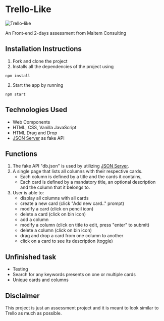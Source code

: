 # Trello-Like


![Trello-like](https://user-images.githubusercontent.com/50238797/66843823-e148e480-ef9f-11e9-87df-057d15dff5cd.PNG)


An Front-end 2-days assessment from Maltem Consulting 

## Installation Instructions
1. Fork and clone the project
2. Installs all the dependencies of the project using
```
npm install
````
2. Start the app by running
```
npm start
````
## Technologies Used
- Web Components
- HTML, CSS, Vanilla JavaScript
- HTML Drag and Drop
- [JSON Server](https://github.com/typicode/json-server) as fake API
 
## Functions
1. The fake API "db.json" is used by utilizing [JSON Server](https://github.com/typicode/json-server).
2. A single page that lists all columns with their respective cards.
   - Each column is defined by a title and the cards it contains,
   - Each card is defined by a mandatory title, an optional description and the column that it belongs to.
3. User is able to:
   - display all columns with all cards
   - create a new card (click "Add new card.." prompt)
   - modify a card (click on pencil icon)
   - delete a card (click on bin icon)
   - add a column 
   - modify a column (click on title to edit, press "enter" to submit)
   - delete a column (click on bin icon)
   - drag and drop a card from one column to another
   - click on a card to see its description (toggle)

## Unfinished task
- Testing
- Search for any keywords presents on one or multiple cards
- Unique cards and columns

## Disclaimer
This project is just an assessment project and it is meant to look similar to Trello as much as possible.

